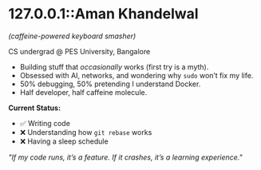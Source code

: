 # 127.0.0.1::Aman Khandelwal  
_(caffeine-powered keyboard smasher)_

CS undergrad @ PES University, Bangalore  

- Building stuff that _occasionally_ works (first try is a myth).
- Obsessed with AI, networks, and wondering why `sudo` won’t fix my life.  
- 50% debugging, 50% pretending I understand Docker.
- Half developer, half caffeine molecule. 

**Current Status:**  
- ✅ Writing code  
- ❌ Understanding how `git rebase` works  
- ❌ Having a sleep schedule  

_"If my code runs, it’s a feature. If it crashes, it’s a learning experience."_

